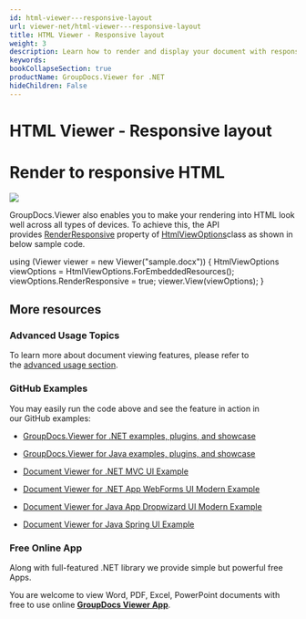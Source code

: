 ```yaml
---
id: html-viewer---responsive-layout
url: viewer-net/html-viewer---responsive-layout
title: HTML Viewer - Responsive layout
weight: 3
description: Learn how to render and display your document with responsive HTML layout that looks great on mobile and desktop devices.
keywords: 
bookCollapseSection: true
productName: GroupDocs.Viewer for .NET
hideChildren: False
---
```


# HTML Viewer - Responsive layout



# Render to responsive HTML

![](viewer-net/developer-guide/basic-usage/document-viewer---html-viewer/html-viewer---responsive-layout/85918024.jpg)

GroupDocs.Viewer also enables you to make your rendering into HTML look well across all types of devices. To achieve this, the API provides [RenderResponsive](https://apireference.groupdocs.com/net/viewer/groupdocs.viewer.options/htmlviewoptions/properties/renderresponsive) property of [HtmlViewOptions](https://apireference.groupdocs.com/net/viewer/groupdocs.viewer.options/htmlviewoptions)class as shown in below sample code.

using (Viewer viewer = new Viewer("sample.docx"))
{
    HtmlViewOptions viewOptions = HtmlViewOptions.ForEmbeddedResources();
    viewOptions.RenderResponsive = true;
    viewer.View(viewOptions);
}

## More resources

### Advanced Usage Topics

To learn more about document viewing features, please refer to the [advanced usage section](Advanced%2Busage.html).

### GitHub Examples

You may easily run the code above and see the feature in action in our GitHub examples:

*   [GroupDocs.Viewer for .NET examples, plugins, and showcase](https://github.com/groupdocs-viewer/GroupDocs.Viewer-for-.NET)
    
*   [GroupDocs.Viewer for Java examples, plugins, and showcase](https://github.com/groupdocs-viewer/GroupDocs.Viewer-for-Java)
    
*   [Document Viewer for .NET MVC UI Example](https://github.com/groupdocs-viewer/GroupDocs.Viewer-for-.NET-MVC) 
    
*   [Document Viewer for .NET App WebForms UI Modern Example](https://github.com/groupdocs-viewer/GroupDocs.Viewer-for-.NET-WebForms)
    
*   [Document Viewer for Java App Dropwizard UI Modern Example](https://github.com/groupdocs-viewer/GroupDocs.Viewer-for-Java-Dropwizard)
    
*   [Document Viewer for Java Spring UI Example](https://github.com/groupdocs-viewer/GroupDocs.Viewer-for-Java-Spring)
    

### Free Online App

Along with full-featured .NET library we provide simple but powerful free Apps.

You are welcome to view Word, PDF, Excel, PowerPoint documents with free to use online **[GroupDocs Viewer App](https://products.groupdocs.app/viewer)**.

